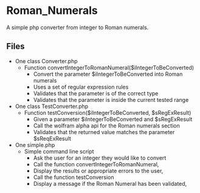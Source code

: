 Roman_Numerals
==============

A simple php converter from integer to Roman numerals.

Files
------------------
* One class Converter.php
	* Function convertIntegerToRomanNumeral($iIntegerToBeConverted)
		* Convert the parameter $iIntegerToBeConverted into Roman numerals
		* Uses a set of regular expression rules
		* Validates that the parameter is of the correct type
		* Validates that the parameter is inside the current tested range
* One class TestConverter.php
	* Function testConversion($iIntegerToBeConverted, $sRegExResult)
		* Given a parameter $iIntegerToBeConverted and $sRegExResult
		* Call the wolfram alpha api for the Roman numerals section
		* Validates that the returned value matches the parameter $sReqExResult
* One simple.php
	* Simple command line script
		* Ask the user for an integer they would like to convert
		* Call the function convertIntegerToRomanNumeral,
		* Display the results or appropriate errors to the user,
		* Call the function testConversion
		* Display a message if the Roman Numeral has been validated,
